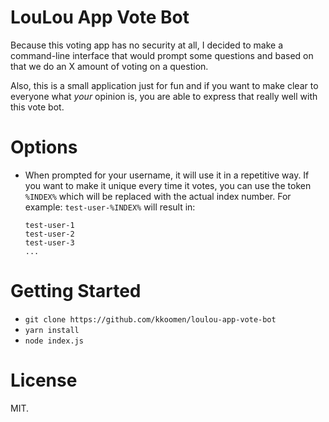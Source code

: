 # LouLou App Vote Bot

Because this voting app has no security at all, I decided to make a command-line
interface that would prompt some questions and based on that we do an X amount
of voting on a question.

Also, this is a small application just for fun and if you want to make clear to
everyone what _your_ opinion is, you are able to express that really well with
this vote bot.

# Options

- When prompted for your username, it will use it in a repetitive way. If you
  want to make it unique every time it votes, you can use the token `%INDEX%`
  which will be replaced with the actual index number. For example:
  `test-user-%INDEX%` will result in:<br />
  ```
  test-user-1
  test-user-2
  test-user-3
  ...
  ```

# Getting Started

- `git clone https://github.com/kkoomen/loulou-app-vote-bot`
- `yarn install`
- `node index.js`

# License

MIT.
